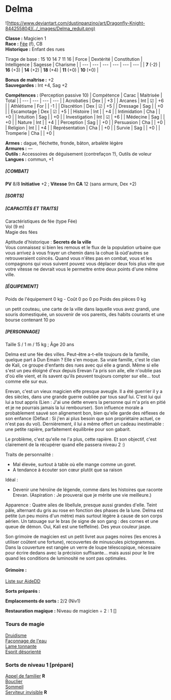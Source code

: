# Delma

![https://www.deviantart.com/dustinpanzino/art/Dragonfly-Knight-844255804](../_images/Delma_reduit.png)  

**Classe :** Magicien 1  
**Race :** [Fée](http://dnd5e.wikidot.com/fairy) (f), CB  
**Historique :** Enfant des rues  

Tirage de base : 15 10 14 7 11 16
| Force | Dextérité | Constitution | Intelligence | Sagesse | Charisme | 
| --- | --- | --- | --- | --- | --- | 
| **7** (-2) | **16** (+3) | **14** (+2) | **18** (+4) | **11** (+0) |  **10** (+0) |

**Bonus de maîtrise :** +2  
**Sauvegardes :** Int +4, Sag +2  

**Compétences :** (Perception passive 10)
| Compétence | Carac | Maitrisée | Total |
| --- | --- | --- | --- | 
| Acrobaties | Dex |  | +3 |
| Arcanes | Int | ☑ | +6 |
| Athlétisme | For |  | -1 |
| Discrétion | Dex | ☑ | +5 |
| Dressage | Sag |  | +0 |
| Escamotage | Dex | ☑ | +5 |
| Histoire | Int |  | +4 |
| Intimidation | Cha |  | +0 |
| Intuition | Sag |  | +0 |
| Investigation | Int | ☑ | +6 |
| Médecine | Sag |  | +0 |
| Nature | Int |  | +4 |
| Perception | Sag |  | +0 |
| Persuasion | Cha |  | +0 |
| Religion | Int |  | +4 |
| Représentation | Cha |  | +0 |
| Survie | Sag |  | +0 |
| Tromperie | Cha |  | +0 |

**Armes :** dague, fléchette, fronde, bâton, arbalète légère  
**Armures :** —  
**Outils :** Accessoires de déguisement (contrefaçon ?), Outils de voleur 
**Langues :** commun, +1  

##### [COMBAT]
**PV** 8/8
**Initiative** +2 ; **Vitesse** 9m
**CA** 12 (sans armure, Dex +2)

##### [SORTS]

##### [CAPACITÉS ET TRAITS]
Caractéristiques de fée (type Fée)  
Vol (9 m)  
Magie des fées   

Aptitude d'historique : **Secrets de la ville**  
Vous connaissez si bien les remous et le flux de la population urbaine que vous arrivez à vous frayer un chemin dans la cohue là oùd'autres se retrouveraient coincés. Quand vous n'êtes pas en combat, vous et les compagnons qui vous suivent pouvez vous déplacer deux fois plus vite que votre vitesse ne devrait vous le permettre entre deux points d'une même ville.

##### [ÉQUIPEMENT]

Poids de l'équipement 0 kg - Coût 0 po
0 po
Poids des pièces 0 kg 

 un petit couteau, une carte de la ville dans
laquelle vous avez grandi, une souris domestiquée, un
souvenir de vos parents, des habits courants et une bourse
contenant 10 po

##### [PERSONNAGE]
Taille S / 1 m / 15 kg ; Âge 20 ans  

Delma est une fée des villes. Peut-être a-t-elle toujours de la famille, quelque part à Dun Emain ? Elle s'en moque. Sa vraie famille, c'est le clan de Kali, ce groupe d'enfants des rues avec qui elle a grandi. Même si elle s'est un peu éloigné d'eux depuis Erevan l'a pris son aile, elle n'oublie pas d'où elle vient, et ils savent qu'ils peuvent toujours compter sur elle… tout comme elle sur eux.

Erevan, c'est un vieux magicien elfe presque aveugle. Il a été guerrier il y a des siècles, dans une grande guerre oubliée par tous sauf lui. C'est lui qui lui a tout appris (Lien : J'ai une dette envers la personne qui m'a pris en pitié et je ne pourrais jamais la lui rembourser). Son influence morale a probablement sauvé son alignement bon, bien qu'elle garde des réflexes de son enfance (Défaut : Si j'en ai plus besoin que son propriétaire actuel, ce n'est pas du vol). Dernièrement, il lui a même offert un cadeau inestimable : une petite rapière, parfaitement équilibrée pour son gabarit. 

Le problème, c'est qu'elle ne l'a plus, cette rapière. Et son objectif, c'est clairement de la récupérer quand elle passera niveau 2 :) 

Traits de personnalité : 
- Mal élevée, surtout à table où elle mange comme un goret.
- A tendance à écouter son cœur plutôt que sa raison

Idéal :
- Devenir une héroïne de légende, comme dans les histoires que raconte Erevan. (Aspiration : Je prouverai que je mérite une vie meilleure.)

Apparence :
Quatre ailes de libellule, presque aussi grandes d'elle. Teint pâle, alternant du gris au rose en fonction des phases de la lune.
Delma est petite (un peu moins d'un mètre) mais surtout légère à cause de son corps aérien. 
Un tatouage sur le bras (le signe de son gang : des cornes et une queue de démon. Oui, Kali est une tieffeline). Des yeux couleur jaspe.

Son grimoire de magicien est un petit livret aux pages noires (les encres à utiliser coûtent une fortune), recouvertes de minuscules pictogrammes. Dans la couverture est rangée un verre de loupe télescopique, nécessaire pour écrire dedans avec la précision suffisante… mais aussi pour le lire quand les conditions de luminosité ne sont pas optimales.


#### Grimoire :

[Liste sur AideDD](https://www.aidedd.org/dnd-filters/sorts.php)

**Sorts préparés :**

**Emplacements de sorts :** 2/2 (Niv1)

**Restauration magique :** Niveau de magicien ÷ 2 : 1 []

### Tours de magie

[Druidisme](https://www.aidedd.org/dnd/sorts.php?vf=druidisme)  
[Façonnage de l'eau](https://www.aidedd.org/dnd/sorts.php?vf=faconnage-de-l-eau)    
[Lame tonnante](https://www.aidedd.org/dnd/sorts.php?vf=lame-tonnante)  
[Esprit désorienté](https://www.aidedd.org/dnd/sorts.php?vf=esprit-desoriente) 

### Sorts de niveau 1 [préparé]

[Appel de familier](https://www.aidedd.org/dnd/sorts.php?vf=appel-de-familier) **R**  
[Bouclier](https://www.aidedd.org/dnd/sorts.php?vf=bouclier)  
[Sommeil](https://www.aidedd.org/dnd/sorts.php?vf=sommeil)  
[Serviteur invisible](https://www.aidedd.org/dnd/sorts.php?vf=serviteur-invisible) **R**  
[]()  
[]()  
[]()  